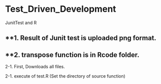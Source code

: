 # Test_Driven_Development
JunitTest and R

## **1. Result of Junit test is uploaded png format.

## **2. transpose function is in Rcode folder.

2-1. First, Downloads all files.
 
2-1. execute of test.R (Set the directory of source function)

